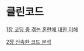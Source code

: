 # 클린코드

[1장 코딩 중 겪는 혼란에 대한 이해](./1%EC%9E%A5%20%EC%BD%94%EB%94%A9%20%EC%A4%91%20%EA%B2%AA%EB%8A%94%20%ED%98%BC%EB%9E%80%EC%97%90%20%EB%8C%80%ED%95%9C%20%EC%9D%B4%ED%95%B4.md)

[2장 신속한 코드 분석](./2%EC%9E%A5%20%EC%8B%A0%EC%86%8D%ED%95%9C%20%EC%BD%94%EB%93%9C%20%EB%B6%84%EC%84%9D.md)
